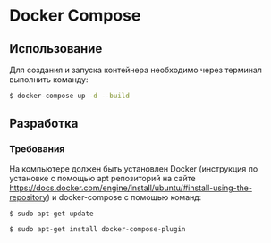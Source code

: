 #  Docker Compose

## Использование
Для создания и запуска контейнера необходимо через терминал выполнить команду:
```sh
$ docker-compose up -d --build
```

## Разработка
### Требования
На компьютере должен быть установлен Docker (инструкция по установке с помощью apt репозиторий на сайте https://docs.docker.com/engine/install/ubuntu/#install-using-the-repository)
 и docker-compose с помощью команд:
```sh
$ sudo apt-get update
```
```sh
$ sudo apt-get install docker-compose-plugin
```